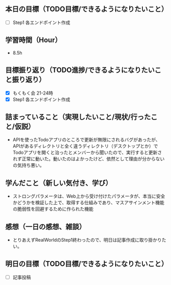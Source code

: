 ## 本日の目標（TODO目標/できるようになりたいこと）
- [ ] Step1 各エンドポイント作成
## 学習時間（Hour）
- 8.5h
## 目標振り返り（TODO進捗/できるようになりたいこと振り返り）
- [x] もくもく会 21-24時　
- [x] Step1 各エンドポイント作成

## 詰まっていること（実現したいこと/現状/行ったこと/仮説）
- APIを使ったTodoアプリのところで更新が無限にされるバグがあったが、APIがあるディレクトリと全く違うディレクトリ（デスクトップとか）でTodoアプリを開くと治ったとメンバーから聞いたので、実行すると更新されず正常に動いた。動いたのはよかったけど、依然として理由が分からないの気持ち悪い。
## 学んだこと（新しい気付き、学び）
- ストロングパラメータは、Web上から受け付けたパラメータが、本当に安全かどうかを検証した上で、取得する仕組みであり、マスアサインメント機能の脆弱性を回避するために作られた機能
## 感想（一日の感想、雑談）
- とりあえずRealWorldのStep1終わったので、明日は記事作成に取り掛かりたい。
## 明日の目標（TODO目標/できるようになりたいこと）
- [ ] 記事投稿
